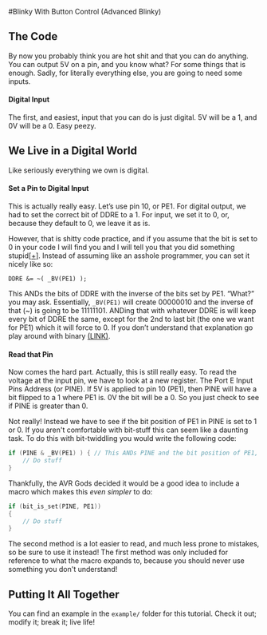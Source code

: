 #Blinky With Button Control
(Advanced Blinky)

## The Code
By now you probably think you are hot shit and that you can do anything. You can output 5V on a pin, and you know what? For some things that is enough.  Sadly, for literally everything else, you are going to need some inputs. 

#### Digital Input
The first, and easiest, input that you can do is just digital. 5V will be a 1, and 0V  will be a 0. Easy peezy.

## We Live in a Digital World
Like seriously everything we own is digital.

#### Set a Pin to Digital Input
This is actually really easy. Let’s use pin 10, or PE1. For digital output, we had to set the correct bit of DDRE to a 1. For input, we set it to 0, or, because they default to 0, we leave it as is. 

However, that is shitty code practice, and if you assume that the bit is set to 0 in your code I will find you and I will tell you that you did something stupid[[+]](https://github.com/OlinREVO/CAN_101/tree/master/Tut_4 "You should feel bad"). Instead of assuming like an asshole programmer, you can set it nicely like so:

```
DDRE &= ~( _BV(PE1) );
```

This ANDs the bits of DDRE with the inverse of the bits set by PE1. “What?” you may ask. Essentially, `_BV(PE1)` will create 00000010 and the inverse of that (~) is going to be 11111101. ANDing that with whatever DDRE is will keep every bit of DDRE the same, except for the 2nd to last bit (the one we want for PE1) which it will force to 0. If you don’t understand that explanation go play around with binary [(LINK)](https://www.codecademy.com/courses/python-intermediate-en-KE1UJ/0/1 "Click the link to learn some binary (in python)!"). 

#### Read that Pin
Now comes the hard part. Actually, this is still really easy. To read the voltage at the input pin, we have to look at a new register. The Port E Input Pins Address (or PINE). If 5V is applied to pin 10 (PE1), then PINE will have a bit flipped to a 1 where PE1 is. 0V the bit will be a 0. So you just check to see if PINE is greater than 0.

Not really! Instead we have to see if the bit position of PE1 in PINE is set to 1 or 0. If you aren't comfortable with bit-stuff this can seem like a daunting task. To do this with bit-twiddling you would write the following code:

```C
if (PINE & _BV(PE1) ) { // This ANDs PINE and the bit position of PE1, which gives us a 0 or a number greater than 0 if the bit position of PE1 is set.
	// Do stuff
}
```

Thankfully, the AVR Gods decided it would be a good idea to include a macro which makes this *even simpler* to do:

```C
if (bit_is_set(PINE, PE1))
{
    // Do stuff
}
```

The second method is a lot easier to read, and much less prone to mistakes, so be sure to use it instead! The first method was only included for reference to what the macro expands to, because you should never use something you don't understand!

## Putting It All Together

You can find an example in the `example/` folder for this tutorial. Check it out; modify it; break it; live life!

